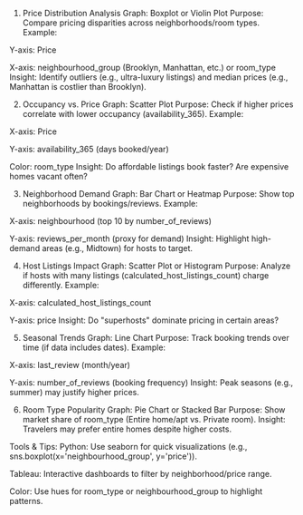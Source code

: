 1. Price Distribution Analysis
Graph: Boxplot or Violin Plot
Purpose: Compare pricing disparities across neighborhoods/room types.
Example:

Y-axis: Price

X-axis: neighbourhood_group (Brooklyn, Manhattan, etc.) or room_type
Insight: Identify outliers (e.g., ultra-luxury listings) and median prices (e.g., Manhattan is costlier than Brooklyn).

2. Occupancy vs. Price
Graph: Scatter Plot
Purpose: Check if higher prices correlate with lower occupancy (availability_365).
Example:

X-axis: Price

Y-axis: availability_365 (days booked/year)

Color: room_type
Insight: Do affordable listings book faster? Are expensive homes vacant often?

3. Neighborhood Demand
Graph: Bar Chart or Heatmap
Purpose: Show top neighborhoods by bookings/reviews.
Example:

X-axis: neighbourhood (top 10 by number_of_reviews)

Y-axis: reviews_per_month (proxy for demand)
Insight: Highlight high-demand areas (e.g., Midtown) for hosts to target.

4. Host Listings Impact
Graph: Scatter Plot or Histogram
Purpose: Analyze if hosts with many listings (calculated_host_listings_count) charge differently.
Example:

X-axis: calculated_host_listings_count

Y-axis: price
Insight: Do "superhosts" dominate pricing in certain areas?

5. Seasonal Trends
Graph: Line Chart
Purpose: Track booking trends over time (if data includes dates).
Example:

X-axis: last_review (month/year)

Y-axis: number_of_reviews (booking frequency)
Insight: Peak seasons (e.g., summer) may justify higher prices.

6. Room Type Popularity
Graph: Pie Chart or Stacked Bar
Purpose: Show market share of room_type (Entire home/apt vs. Private room).
Insight: Travelers may prefer entire homes despite higher costs.

Tools & Tips:
Python: Use seaborn for quick visualizations (e.g., sns.boxplot(x='neighbourhood_group', y='price')).

Tableau: Interactive dashboards to filter by neighborhood/price range.

Color: Use hues for room_type or neighbourhood_group to highlight patterns.
